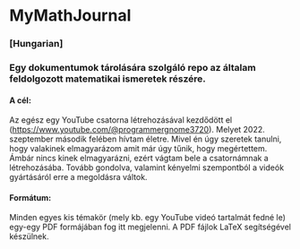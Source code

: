 # MyMathJournal
### [Hungarian]
### Egy dokumentumok tárolására szolgáló repo az általam feldolgozott matematikai ismeretek részére.

#### A cél:
Az egész egy YouTube csatorna létrehozásával kezdődött el (https://www.youtube.com/@programmergnome3720). Melyet 2022. szeptember második felében hívtam életre. Mivel én úgy szeretek tanulni, hogy valakinek elmagyarázom amit már úgy tűnik, hogy megértettem. Ámbár nincs kinek elmagyarázni, ezért vágtam bele a csatornámnak a létrehozásába. Tovább gondolva, valamint kényelmi szempontból a videók gyártásáról erre a megoldásra váltok.

#### Formátum:
Minden egyes kis témakör (mely kb. egy YouTube videó tartalmát fedné le) egy-egy PDF formájában fog itt megjelenni. A PDF fájlok LaTeX segítségével készülnek.
